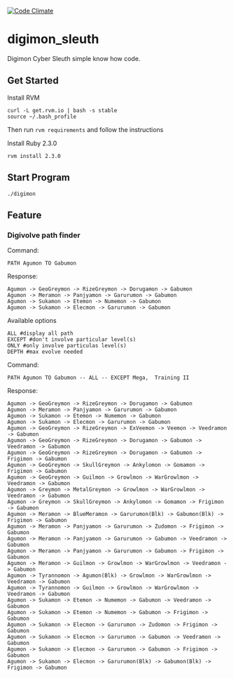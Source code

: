 [![Code Climate](https://codeclimate.com/github/rolandhawk/digimon_sleuth/badges/gpa.svg)](https://codeclimate.com/github/rolandhawk/digimon_sleuth)

# digimon_sleuth
Digimon Cyber Sleuth simple know how code.

## Get Started
Install RVM

```
curl -L get.rvm.io | bash -s stable
source ~/.bash_profile
```

Then run `rvm requirements` and follow the instructions

Install Ruby 2.3.0

```
rvm install 2.3.0
```

## Start Program
```
./digimon
```

## Feature
### Digivolve path finder

Command:
```
PATH Agumon TO Gabumon
```
Response:
```
Agumon -> GeoGreymon -> RizeGreymon -> Dorugamon -> Gabumon
Agumon -> Meramon -> Panjyamon -> Garurumon -> Gabumon
Agumon -> Sukamon -> Etemon -> Numemon -> Gabumon
Agumon -> Sukamon -> Elecmon -> Garurumon -> Gabumon
```
Available options
```
ALL #display all path
EXCEPT #don't involve particular level(s)
ONLY #only involve particulas level(s)
DEPTH #max evolve needed
```
Command:
```
PATH Agumon TO Gabumon -- ALL -- EXCEPT Mega,  Training II
```
Response:
```
Agumon -> GeoGreymon -> RizeGreymon -> Dorugamon -> Gabumon
Agumon -> Meramon -> Panjyamon -> Garurumon -> Gabumon
Agumon -> Sukamon -> Etemon -> Numemon -> Gabumon
Agumon -> Sukamon -> Elecmon -> Garurumon -> Gabumon
Agumon -> GeoGreymon -> RizeGreymon -> ExVeemon -> Veemon -> Veedramon -> Gabumon
Agumon -> GeoGreymon -> RizeGreymon -> Dorugamon -> Gabumon -> Veedramon -> Gabumon
Agumon -> GeoGreymon -> RizeGreymon -> Dorugamon -> Gabumon -> Frigimon -> Gabumon
Agumon -> GeoGreymon -> SkullGreymon -> Ankylomon -> Gomamon -> Frigimon -> Gabumon
Agumon -> GeoGreymon -> Guilmon -> Growlmon -> WarGrowlmon -> Veedramon -> Gabumon
Agumon -> Greymon -> MetalGreymon -> Growlmon -> WarGrowlmon -> Veedramon -> Gabumon
Agumon -> Greymon -> SkullGreymon -> Ankylomon -> Gomamon -> Frigimon -> Gabumon
Agumon -> Meramon -> BlueMeramon -> Garurumon(Blk) -> Gabumon(Blk) -> Frigimon -> Gabumon
Agumon -> Meramon -> Panjyamon -> Garurumon -> Zudomon -> Frigimon -> Gabumon
Agumon -> Meramon -> Panjyamon -> Garurumon -> Gabumon -> Veedramon -> Gabumon
Agumon -> Meramon -> Panjyamon -> Garurumon -> Gabumon -> Frigimon -> Gabumon
Agumon -> Meramon -> Guilmon -> Growlmon -> WarGrowlmon -> Veedramon -> Gabumon
Agumon -> Tyrannomon -> Agumon(Blk) -> Growlmon -> WarGrowlmon -> Veedramon -> Gabumon
Agumon -> Tyrannomon -> Guilmon -> Growlmon -> WarGrowlmon -> Veedramon -> Gabumon
Agumon -> Sukamon -> Etemon -> Numemon -> Gabumon -> Veedramon -> Gabumon
Agumon -> Sukamon -> Etemon -> Numemon -> Gabumon -> Frigimon -> Gabumon
Agumon -> Sukamon -> Elecmon -> Garurumon -> Zudomon -> Frigimon -> Gabumon
Agumon -> Sukamon -> Elecmon -> Garurumon -> Gabumon -> Veedramon -> Gabumon
Agumon -> Sukamon -> Elecmon -> Garurumon -> Gabumon -> Frigimon -> Gabumon
Agumon -> Sukamon -> Elecmon -> Garurumon(Blk) -> Gabumon(Blk) -> Frigimon -> Gabumon
```
